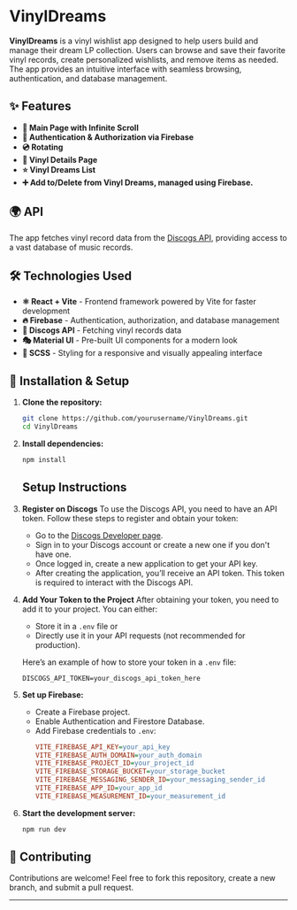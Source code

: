 # VinylDreams

**VinylDreams** is a vinyl wishlist app designed to help users build and manage their dream LP collection. Users can browse and save their favorite vinyl records, create personalized wishlists, and remove items as needed. The app provides an intuitive interface with seamless browsing, authentication, and database management.

## ✨ Features

- **🎵 Main Page with Infinite Scroll** 
- **🔐 Authentication & Authorization via Firebase**
- **💿 Rotating**
- **📜 Vinyl Details Page**
- **⭐ Vinyl Dreams List** 
- **➕ Add to/Delete from Vinyl Dreams, managed using Firebase.** 

## 🌍 API
The app fetches vinyl record data from the [Discogs API](https://www.discogs.com/developers/#), providing access to a vast database of music records.

## 🛠 Technologies Used

- **⚛ React + Vite** - Frontend framework powered by Vite for faster development
- **🔥 Firebase** - Authentication, authorization, and database management
- **📀 Discogs API** - Fetching vinyl records data
- **🎭 Material UI** - Pre-built UI components for a modern look
- **🎨 SCSS** - Styling for a responsive and visually appealing interface

## 🚀 Installation & Setup

1. **Clone the repository:**
   ```bash
   git clone https://github.com/yourusername/VinylDreams.git
   cd VinylDreams
   ```
2. **Install dependencies:**
   ```bash
   npm install
   ```
   ## Setup Instructions

3. **Register on Discogs**
   To use the Discogs API, you need to have an API token. Follow these steps to register and obtain your token:
   
   - Go to the [Discogs Developer page](https://www.discogs.com/developers).
   - Sign in to your Discogs account or create a new one if you don't have one.
   - Once logged in, create a new application to get your API key.
   - After creating the application, you’ll receive an API token. This token is required to interact with the Discogs API.

4. **Add Your Token to the Project**
   After obtaining your token, you need to add it to your project. You can either:
   
   - Store it in a `.env` file or
   - Directly use it in your API requests (not recommended for production).
   
   Here’s an example of how to store your token in a `.env` file:
   
   ```env
   DISCOGS_API_TOKEN=your_discogs_api_token_here
   ```

5. **Set up Firebase:**
   - Create a Firebase project.
   - Enable Authentication and Firestore Database.
   - Add Firebase credentials to `.env`:
     ```ini
     VITE_FIREBASE_API_KEY=your_api_key
     VITE_FIREBASE_AUTH_DOMAIN=your_auth_domain
     VITE_FIREBASE_PROJECT_ID=your_project_id
     VITE_FIREBASE_STORAGE_BUCKET=your_storage_bucket
     VITE_FIREBASE_MESSAGING_SENDER_ID=your_messaging_sender_id
     VITE_FIREBASE_APP_ID=your_app_id
     VITE_FIREBASE_MEASUREMENT_ID=your_measurement_id
     ```
6. **Start the development server:**
   ```bash
   npm run dev
   ```

## 🤝 Contributing
Contributions are welcome! Feel free to fork this repository, create a new branch, and submit a pull request.

---

